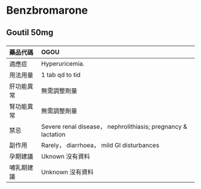 # Benzbromarone

## Goutil 50mg

##### 

| 藥品代碼   | OGOU                                                          |
|:-----------|:--------------------------------------------------------------|
| 適應症     | Hyperuricemia.                                                |
| 用法用量   | 1 tab qd to tid                                               |
| 肝功能異常 | 無需調整劑量                                                  |
| 腎功能異常 | 無需調整劑量                                                  |
| 禁忌       | Severe renal disease， nephrolithiasis; pregnancy & lactation |
| 副作用     | Rarely， diarrhoea， mild GI disturbances                     |
| 孕期建議   | Uknown 沒有資料                                               |
| 哺乳期建議 | Unknown 沒有資料                                              |


